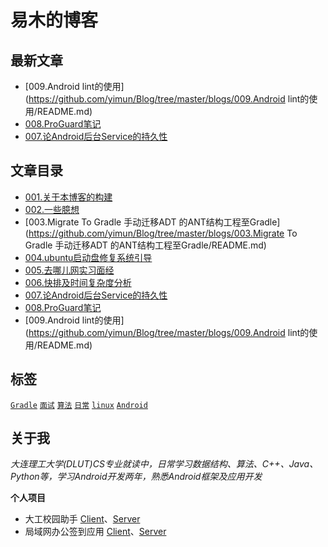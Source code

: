 # 易木的博客
## 最新文章
- [009.Android lint的使用](https://github.com/yimun/Blog/tree/master/blogs/009.Android lint的使用/README.md)
- [008.ProGuard笔记](https://github.com/yimun/Blog/tree/master/blogs/008.ProGuard笔记/README.md)
- [007.论Android后台Service的持久性](https://github.com/yimun/Blog/tree/master/blogs/007.论Android后台Service的持久性/README.md)


## 文章目录
- [001.关于本博客的构建](https://github.com/yimun/Blog/tree/master/blogs/001.关于本博客的构建/README.md)
- [002.一些臆想](https://github.com/yimun/Blog/tree/master/blogs/002.一些臆想/README.md)
- [003.Migrate To Gradle 手动迁移ADT 的ANT结构工程至Gradle](https://github.com/yimun/Blog/tree/master/blogs/003.Migrate To Gradle 手动迁移ADT 的ANT结构工程至Gradle/README.md)
- [004.ubuntu启动盘修复系统引导](https://github.com/yimun/Blog/tree/master/blogs/004.ubuntu启动盘修复系统引导/README.md)
- [005.去哪儿网实习面经](https://github.com/yimun/Blog/tree/master/blogs/005.去哪儿网实习面经/README.md)
- [006.快排及时间复杂度分析](https://github.com/yimun/Blog/tree/master/blogs/006.快排及时间复杂度分析/README.md)
- [007.论Android后台Service的持久性](https://github.com/yimun/Blog/tree/master/blogs/007.论Android后台Service的持久性/README.md)
- [008.ProGuard笔记](https://github.com/yimun/Blog/tree/master/blogs/008.ProGuard笔记/README.md)
- [009.Android lint的使用](https://github.com/yimun/Blog/tree/master/blogs/009.Android lint的使用/README.md)


## 标签
[``Gradle``](https://github.com/yimun/Blog/tree/master/tags/Gradle.md) [``面试``](https://github.com/yimun/Blog/tree/master/tags/面试.md) [``算法``](https://github.com/yimun/Blog/tree/master/tags/算法.md) [``日常``](https://github.com/yimun/Blog/tree/master/tags/日常.md) [``linux``](https://github.com/yimun/Blog/tree/master/tags/linux.md) [``Android``](https://github.com/yimun/Blog/tree/master/tags/Android.md) 

## 关于我
*大连理工大学(DLUT)CS专业就读中，日常学习数据结构、算法、C++、Java、Python等，学习Android开发两年，熟悉Android框架及应用开发*

**个人项目**<p>
- 大工校园助手
[Client](https://github.com/yimun/Duthelper)、[Server](https://github.com/yimun/dut-server)
- 局域网办公签到应用
[Client](https://github.com/yimun/CheckIn)、[Server](https://github.com/yimun/SignSheetServer)
